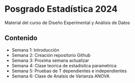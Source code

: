 # Posgrado Estadística 2024
Material del curso de Diseño Experimental y Análisis de Datos 

## Contenido 

- Semana 1: Introducción
- Semana 2: Creación repositorio Github
- Semana 3: Proxima semana actualizar
- Semana 4: Clase teorica de estadisitca parametrica
- Semana 5: Pruebas de T dependientes e independientes 
- Semana 6: Clase de Analsis de Varianza ANOVA 







